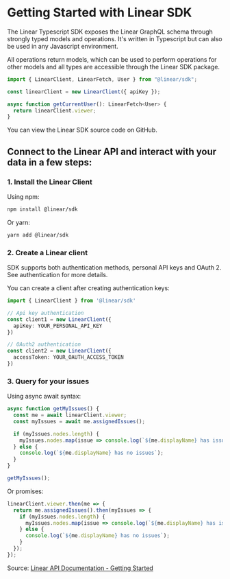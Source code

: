 # Getting Started with Linear SDK

The Linear Typescript SDK exposes the Linear GraphQL schema through strongly typed models and operations. It's written in Typescript but can also be used in any Javascript environment.

All operations return models, which can be used to perform operations for other models and all types are accessible through the Linear SDK package.

```typescript
import { LinearClient, LinearFetch, User } from "@linear/sdk";

const linearClient = new LinearClient({ apiKey });

async function getCurrentUser(): LinearFetch<User> {
  return linearClient.viewer;
}
```

You can view the Linear SDK source code on GitHub.

## Connect to the Linear API and interact with your data in a few steps:

### 1. Install the Linear Client

Using npm:

```bash
npm install @linear/sdk
```

Or yarn:

```bash
yarn add @linear/sdk
```

### 2. Create a Linear client

SDK supports both authentication methods, personal API keys and OAuth 2. See authentication for more details. 

You can create a client after creating authentication keys:

```typescript
import { LinearClient } from '@linear/sdk'

// Api key authentication
const client1 = new LinearClient({
  apiKey: YOUR_PERSONAL_API_KEY
})

// OAuth2 authentication
const client2 = new LinearClient({
  accessToken: YOUR_OAUTH_ACCESS_TOKEN
})
```

### 3. Query for your issues

Using async await syntax:

```typescript
async function getMyIssues() {
  const me = await linearClient.viewer;
  const myIssues = await me.assignedIssues();

  if (myIssues.nodes.length) {
    myIssues.nodes.map(issue => console.log(`${me.displayName} has issue: ${issue.title}`));
  } else {
    console.log(`${me.displayName} has no issues`);
  }
}

getMyIssues();
```

Or promises:

```typescript
linearClient.viewer.then(me => {
  return me.assignedIssues().then(myIssues => {
    if (myIssues.nodes.length) {
      myIssues.nodes.map(issue => console.log(`${me.displayName} has issue: ${issue.title}`));
    } else {
      console.log(`${me.displayName} has no issues`);
    }
  });
});
```

Source: [Linear API Documentation - Getting Started](https://developers.linear.app/docs/sdk/getting-started) 